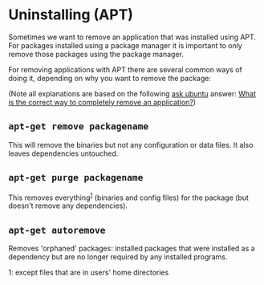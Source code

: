 Uninstalling (APT)
==================

Sometimes we want to remove an application that was installed using APT. For packages installed using a package manager it is important to
only remove those packages using the package manager.

For removing applications with APT there are several common ways of doing it, depending on why you want to remove the package:

(Note all explanations are based on the following [ask ubuntu][link01] answer: [What is the correct way to completely remove an application?][link02])

`apt-get remove packagename`
----------------------------
This will remove the binaries but not any configuration or data files. It also leaves dependencies untouched.

`apt-get purge packagename`
---------------------------
This removes everything<sup>[1](#footnote01)</sup> (binaries and config files) for the package (but doesn't remove any dependencies).

`apt-get autoremove`
--------------------
Removes 'orphaned' packages: installed packages that were installed as a dependency but are no longer required by any installed programs.



<a name="#footnote01">1</a>: except files that are in users' home directories

[link01]: https://askubuntu.com
[link02]: https://askubuntu.com/questions/187888/what-is-the-correct-way-to-completely-remove-an-application
